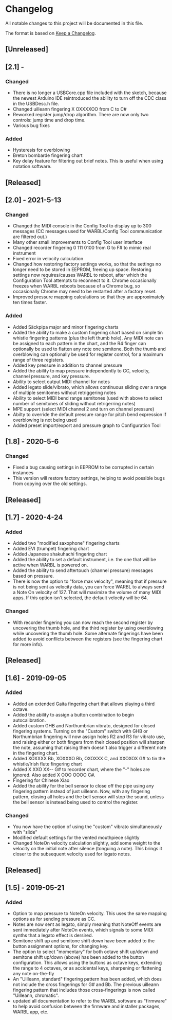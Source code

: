 # Changelog
All notable changes to this project will be documented in this file.

The format is based on [Keep a Changelog](https://keepachangelog.com/en/1.0.0/).
## [Unreleased]

## [2.1] - 
### Changed

- There is no longer a USBCore.cpp file included with the sketch, because the newest Arduino IDE reintroduced the ability to turn off the CDC class in the USBDesc.h file. 
- Changed uilleann fingering X OXXXXOO from C to C#
- Reworked register jump/drop algorithm. There are now only two controls: jump time and drop time.
- Various bug fixes

### Added

- Hysteresis for overblowing
- Breton bombarde fingering chart 
- Key delay feature for filtering out brief notes. This is useful when using notation software.


## [Released]


## [2.0] - 2021-5-13
### Changed

- Changed the MIDI console in the Config Tool to display up to 300 messages (CC messages used for WARBL/Config Tool communication are filtered out.)
- Many other small improvements to Config Tool user interface
- Changed recorder fingering 0 111 0100 from G to F# to mimic real instrument
- Fixed error in velocity calculation
- Changed how restoring factory settings works, so that the settings no longer need to be stored in EEPROM, freeing up space. Restoring settings now requires/causes WARBL to reboot, after which the Configuration Tool attempts to reconnect to it. Chrome occasionally freezes when WARBL reboots because of a Chrome bug, so occasionally Chrome may need to be restarted after a factory reset.
- Improved pressure mapping calculations so that they are approximately ten times faster. 

### Added

- Added Säckpipa major and minor fingering charts
- Added the ability to make a custom fingering chart based on simple tin whistle fingering patterns (plus the left thumb hole). Any MIDI note can be assigned to each pattern in the chart, and the R4 finger can optionally be used to flatten any note one semitone. Both the thumb and overblowing can optionally be used for register control, for a maximum range of three registers.
- Added key pressure in addition to channel pressure
- Added the ability to map pressure independently to CC, velocity, channel pressure, and key pressure.
- Ability to select output MIDI channel for notes
- Added legato slide/vibrato, which allows continuous sliding over a range of multiple semitomes without retriggering notes
- Ability to select MIDI bend range semitones (used with above to select number of semitones of sliding without retrigerring notes)
- MPE support (select MIDI channel 2 and turn on channel pressure)
- Abilty to override the default pressure range for pitch bend expression if overblowing is not being used
- Added preset import/export and pressure graph to Configuration Tool


## [1.8] - 2020-5-6
### Changed

- Fixed a bug causing settings in EEPROM to be corrupted in certain instances
- This version will restore factory settings, helping to avoid possible bugs from copying over the old settings.


## [Released]

## [1.7] - 2020-4-24
### Added

- Added two "modified saxophone" fingering charts
- Added EVI (trumpet) fingering chart
- Added Japanese shakuhachi fingering chart
- Added the ability to set a default instrument, i.e. the one that will be active when WARBL is powered on.
- Added the ability to send aftertouch (channel pressure) messages based on pressure.
- There is now the option to "force max velocity", meaning that if pressure is not being sent as velocity data, you can force WARBL to always send a Note On velocity of 127. That will maximize the volume of many MIDI apps. If this option isn't selected, the default velocity will be 64.

### Changed
- With recorder fingering you can now reach the second register by uncovering the thumb hole, and the third register by using overblowing while uncovering the thumb hole. Some alternate fingerings have been added to avoid conflicts between the registers (see the fingering chart for more info).

## [Released]

## [1.6] - 2019-09-05
### Added

- Added an extended Gaita fingering chart that allows playing a third octave.
- Added the ability to assign a button combination to begin autocalibration.
- Added custom GHB and Northumbrian vibrato, designed for closed fingering systems. Turning on the "Custom" switch with GHB or Northumbrian fingering will now assign holes R2 and R3 for vibrato use, and raising either or both fingers from their closed position will sharpen the note, assuming that raising them doesn't also trigger a different note in the fingering chart.
- Added XOXXXX Bb, XOXXXO Bb, OXOXXX C, and XXOXOX G# to tin the whistle/Irish flute fingering chart
- Added X XXO XX-- G# to recorder chart, where the "-" holes are ignored. Also added X OOO OOOO C#.
- Fingering for Chinese Xiao
- Added the ability for the bell sensor to close off the pipe using any fingering pattern instead of just uilleann. Now, with any fingering pattern, closing all holes and the bell sensor will stop the sound, unless the bell sensor is instead being used to control the register.

### Changed

- You now have the option of using the "custom" vibrato simultaneously with "slide"
- Modified default settings for the vented mouthpiece slightly
- Changed NoteOn velocity calculation slightly, add some weight to the velocity on the initial note after silence (tonguing a note). This brings it closer to the subsequent velocity used for legato notes. 


##

## [Released]

## [1.5] - 2019-05-21
### Added

- Option to map pressure to NoteOn velocity. This uses the same mapping options as for sending pressure as CC.
- Notes are now sent as legato, simply meaning that NoteOff events are sent immediately after NoteOn events, which signals to some MIDI synths that a legato effect is dersired.
- Semitone shift up and semitone shift down have been added to the button assignment options, for changing key.
- The option to select "momentary" for both octave shift up/down and semitone shift up/down (above) has been added to the button configuration. This allows using the buttons as octave keys, extending the range to 4 octaves, or as accidental keys, sharpening or flattening any note on-the-fly
- An "Uilleann, standard" fingering pattern has been added, which does not include the cross fingerings for G# and Bb. The previous uilleann fingering pattern that includes those cross-fingerings is now called "Uilleann, chromatic".
- updated all documentation to refer to the WARBL software as "firmware" to help avoid confusion between the firmware and installer packages, WARBL app, etc.
